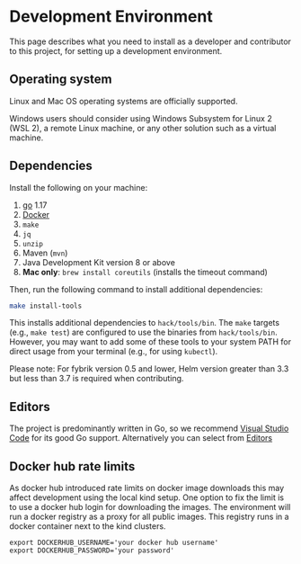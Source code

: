 # Development Environment

This page describes what you need to install as a developer and contributor to this project, for setting up a development environment.

## Operating system

Linux and Mac OS operating systems are officially supported.

Windows users should consider using Windows Subsystem for Linux 2 (WSL 2), 
a remote Linux machine, or any other solution such as a virtual machine.

## Dependencies

Install the following on your machine:

1. [go](https://golang.org/dl/) 1.17
1. [Docker](https://docs.docker.com/get-docker/)
1. `make`
1. `jq`
1. `unzip`
1. Maven (`mvn`) 
1. Java Development Kit version 8 or above
1. **Mac only**: `brew install coreutils` (installs the timeout command)


Then, run the following command to install additional dependencies:

```bash
make install-tools
```

This installs additional dependencies to `hack/tools/bin`. The `make` targets (e.g., `make test`) are configured to use the binaries from `hack/tools/bin`. However, you may want to add some of these tools to your system PATH for direct usage from your terminal (e.g., for using `kubectl`).

Please note: For fybrik version 0.5 and lower, Helm version greater than 3.3 but less than 3.7 is required when contributing.

## Editors

The project is predominantly written in Go, so we recommend [Visual Studio Code](https://marketplace.visualstudio.com/items?itemName=ms-vscode.Go) for its good Go support. Alternatively you can select from [Editors](https://golang.org/doc/editors.html)

## Docker hub rate limits

As docker hub introduced rate limits on docker image downloads this may affect development using the local kind setup.
One option to fix the limit is to use a docker hub login for downloading the images. The environment will run
a docker registry as a proxy for all public images. This registry runs in a docker container next to the kind clusters. 

```shell
export DOCKERHUB_USERNAME='your docker hub username'
export DOCKERHUB_PASSWORD='your password'
```
